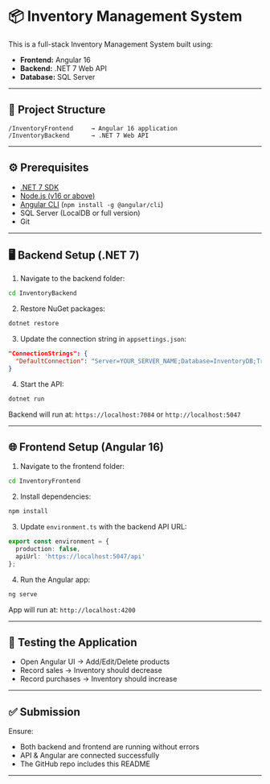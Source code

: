 
# 📦 Inventory Management System

This is a full-stack Inventory Management System built using:

- **Frontend:** Angular 16
- **Backend:** .NET 7 Web API
- **Database:** SQL Server

---

## 📁 Project Structure

```
/InventoryFrontend     → Angular 16 application  
/InventoryBackend      → .NET 7 Web API  
```

---

## ⚙️ Prerequisites

- [.NET 7 SDK](https://dotnet.microsoft.com/en-us/download/dotnet/7.0)
- [Node.js (v16 or above)](https://nodejs.org/)
- [Angular CLI](https://angular.io/cli) (`npm install -g @angular/cli`)
- SQL Server (LocalDB or full version)
- Git

---

## 🖥️ Backend Setup (.NET 7)

1. Navigate to the backend folder:

```bash
cd InventoryBackend
```

2. Restore NuGet packages:

```bash
dotnet restore
```

3. Update the connection string in `appsettings.json`:

```json
"ConnectionStrings": {
  "DefaultConnection": "Server=YOUR_SERVER_NAME;Database=InventoryDB;Trusted_Connection=True;"
}
```

4. Start the API:

```bash
dotnet run
```

Backend will run at: `https://localhost:7084` or `http://localhost:5047`

---

## 🌐 Frontend Setup (Angular 16)

1. Navigate to the frontend folder:

```bash
cd InventoryFrontend
```

2. Install dependencies:

```bash
npm install
```

3. Update `environment.ts` with the backend API URL:

```ts
export const environment = {
  production: false,
  apiUrl: 'https://localhost:5047/api'
};
```

4. Run the Angular app:

```bash
ng serve
```

App will run at: `http://localhost:4200`

---

## 🧪 Testing the Application

- Open Angular UI → Add/Edit/Delete products
- Record sales → Inventory should decrease
- Record purchases → Inventory should increase

---

## ✅ Submission

Ensure:
- Both backend and frontend are running without errors
- API & Angular are connected successfully
- The GitHub repo includes this README

---
